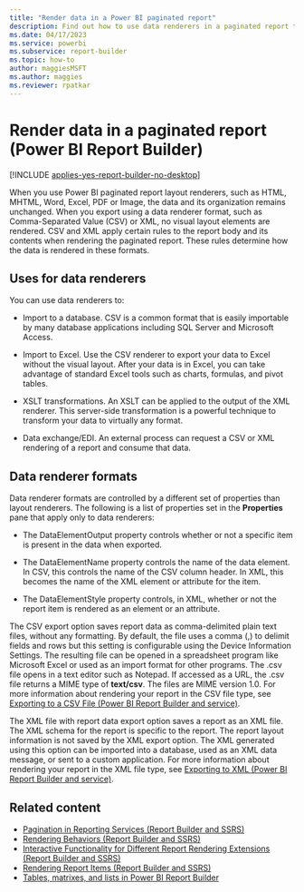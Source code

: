 ```yaml
---
title: "Render data in a Power BI paginated report"
description: Find out how to use data renderers in a paginated report to import data into a database or Excel, to XSLT transformations, or data exchange/EDI in Power BI Report Builder.
ms.date: 04/17/2023
ms.service: powerbi
ms.subservice: report-builder
ms.topic: how-to
author: maggiesMSFT
ms.author: maggies
ms.reviewer: rpatkar
---
```

# Render data in a paginated report (Power BI Report Builder)

[!INCLUDE [applies-yes-report-builder-no-desktop](../../includes/applies-yes-report-builder-no-desktop.md)]

When you use Power BI paginated report layout renderers, such as HTML, MHTML, Word, Excel, PDF or Image, the data and its organization remains unchanged. When you export using a data renderer format, such as Comma-Separated Value (CSV) or XML, no visual layout elements are rendered. CSV and XML apply certain rules to the report body and its contents when rendering the paginated report. These rules determine how the data is rendered in these formats.  

## Uses for data renderers

 You can use data renderers to:  
  
* Import to a database. CSV is a common format that is easily importable by many database applications including SQL Server and Microsoft Access.  
  
* Import to Excel. Use the CSV renderer to export your data to Excel without the visual layout. After your data is in Excel, you can take advantage of standard Excel tools such as charts, formulas, and pivot tables.  
  
* XSLT transformations. An XSLT can be applied to the output of the XML renderer. This server-side transformation is a powerful technique to transform your data to virtually any format.  
  
* Data exchange/EDI. An external process can request a CSV or XML rendering of a report and consume that data.  
  
## Data renderer formats

Data renderer formats are controlled by a different set of properties than layout renderers. The following is a list of properties set in the **Properties** pane that apply only to data renderers:  
  
* The DataElementOutput property controls whether or not a specific item is present in the data when exported.  
  
* The DataElementName property controls the name of the data element. In CSV, this controls the name of the CSV column header. In XML, this becomes the name of the XML element or attribute for the item.  
  
* The DataElementStyle property controls, in XML, whether or not the report item is rendered as an element or an attribute.  
  
 The CSV export option saves report data as comma-delimited plain text files, without any formatting. By default, the file uses a comma (,) to delimit fields and rows but this setting is configurable using the Device Information Settings. The resulting file can be opened in a spreadsheet program like Microsoft Excel or used as an import format for other programs. The .csv file opens in a text editor such as Notepad. If accessed as a URL, the .csv file returns a MIME type of **text/csv**. The files are MIME version 1.0. For more information about rendering your report in the CSV file type, see [Exporting to a CSV File &#40;Power BI Report Builder and service&#41;](../report-builder/export-csv-file-report-builder.md).  
  
 The XML file with report data export option saves a report as an XML file. The XML schema for the report is specific to the report. The report layout information is not saved by the XML export option. The XML generated using this option can be imported into a database, used as an XML data message, or sent to a custom application. For more information about rendering your report in the XML file type, see [Exporting to XML &#40;Power BI Report Builder and service&#41;](../report-builder/export-xml-report-builder.md).  
  
## Related content

* [Pagination in Reporting Services &#40;Report Builder  and SSRS&#41;](/sql/reporting-services/report-design/pagination-in-reporting-services-report-builder-and-ssrs)   
* [Rendering Behaviors &#40;Report Builder  and SSRS&#41;](/sql/reporting-services/report-design/rendering-behaviors-report-builder-and-ssrs)   
* [Interactive Functionality for Different Report Rendering Extensions &#40;Report Builder and SSRS&#41;](/sql/reporting-services/report-builder/interactive-functionality-different-report-rendering-extensions)   
* [Rendering Report Items &#40;Report Builder and SSRS&#41;](/sql/reporting-services/report-design/rendering-report-items-report-builder-and-ssrs)   
* [Tables, matrixes, and lists in Power BI Report Builder](../report-builder-tables-matrices-lists.md)   
